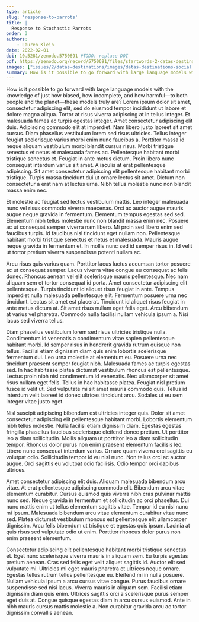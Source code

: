 ```yaml
---
type: article
slug: 'response-to-parrots'
title: |
  Response to Stochastic Parrots
order: 3
authors:
    - Lauren Klein
date: 2022-02-01
doi: 10.5281/zenodo.5750691 #TODO: replace DOI
pdf: https://zenodo.org/record/5750691/files/startwords-2-datas-destinations.pdf #TODO: replace PDF
images: ["issues/2/datas-destinations/images/datas-destinations-social.png"] #TODO: replace social image
summary: How is it possible to go forward with large language models with the knowledge of just how biased, how incomplete, and how harmful—to both people and the planet—these models truly are?
---
```


How is it possible to go forward with large language models with the knowledge of just how biased, how incomplete, and how harmful—to both people and the planet—these models truly are? Lorem ipsum dolor sit amet, consectetur adipiscing elit, sed do eiusmod tempor incididunt ut labore et dolore magna aliqua. Tortor at risus viverra adipiscing at in tellus integer. Et malesuada fames ac turpis egestas integer. Amet consectetur adipiscing elit duis. Adipiscing commodo elit at imperdiet. Nam libero justo laoreet sit amet cursus. Diam phasellus vestibulum lorem sed risus ultricies. Tellus integer feugiat scelerisque varius morbi enim nunc faucibus a. Porttitor massa id neque aliquam vestibulum morbi blandit cursus risus. Morbi tristique senectus et netus et malesuada fames ac. Pellentesque habitant morbi tristique senectus et. Feugiat in ante metus dictum. Proin libero nunc consequat interdum varius sit amet. A iaculis at erat pellentesque adipiscing. Sit amet consectetur adipiscing elit pellentesque habitant morbi tristique. Turpis massa tincidunt dui ut ornare lectus sit amet. Dictum non consectetur a erat nam at lectus urna. Nibh tellus molestie nunc non blandit massa enim nec.

Et molestie ac feugiat sed lectus vestibulum mattis. Leo integer malesuada nunc vel risus commodo viverra maecenas. Orci ac auctor augue mauris augue neque gravida in fermentum. Elementum tempus egestas sed sed. Elementum nibh tellus molestie nunc non blandit massa enim nec. Posuere ac ut consequat semper viverra nam libero. Mi proin sed libero enim sed faucibus turpis. Id faucibus nisl tincidunt eget nullam non. Pellentesque habitant morbi tristique senectus et netus et malesuada. Mauris augue neque gravida in fermentum et. In mollis nunc sed id semper risus in. Id velit ut tortor pretium viverra suspendisse potenti nullam ac.

Arcu risus quis varius quam. Porttitor lacus luctus accumsan tortor posuere ac ut consequat semper. Lacus viverra vitae congue eu consequat ac felis donec. Rhoncus aenean vel elit scelerisque mauris pellentesque. Nec nam aliquam sem et tortor consequat id porta. Amet consectetur adipiscing elit pellentesque. Turpis tincidunt id aliquet risus feugiat in ante. Tempus imperdiet nulla malesuada pellentesque elit. Fermentum posuere urna nec tincidunt. Lectus sit amet est placerat. Tincidunt id aliquet risus feugiat in ante metus dictum at. Sit amet risus nullam eget felis eget. Arcu bibendum at varius vel pharetra. Commodo nulla facilisi nullam vehicula ipsum a. Nisi lacus sed viverra tellus.

Diam phasellus vestibulum lorem sed risus ultricies tristique nulla. Condimentum id venenatis a condimentum vitae sapien pellentesque habitant morbi. Id semper risus in hendrerit gravida rutrum quisque non tellus. Facilisi etiam dignissim diam quis enim lobortis scelerisque fermentum dui. Leo urna molestie at elementum eu. Posuere urna nec tincidunt praesent semper feugiat nibh. Malesuada fames ac turpis egestas sed. In hac habitasse platea dictumst vestibulum rhoncus est pellentesque. Lectus proin nibh nisl condimentum id venenatis. Nec ullamcorper sit amet risus nullam eget felis. Tellus in hac habitasse platea. Feugiat nisl pretium fusce id velit ut. Sed vulputate mi sit amet mauris commodo quis. Tellus id interdum velit laoreet id donec ultrices tincidunt arcu. Sodales ut eu sem integer vitae justo eget.

Nisl suscipit adipiscing bibendum est ultricies integer quis. Dolor sit amet consectetur adipiscing elit pellentesque habitant morbi. Lobortis elementum nibh tellus molestie. Nulla facilisi etiam dignissim diam. Egestas egestas fringilla phasellus faucibus scelerisque eleifend donec pretium. Ut porttitor leo a diam sollicitudin. Mollis aliquam ut porttitor leo a diam sollicitudin tempor. Rhoncus dolor purus non enim praesent elementum facilisis leo. Libero nunc consequat interdum varius. Ornare quam viverra orci sagittis eu volutpat odio. Sollicitudin tempor id eu nisl nunc. Non tellus orci ac auctor augue. Orci sagittis eu volutpat odio facilisis. Odio tempor orci dapibus ultrices.

Amet consectetur adipiscing elit duis. Aliquam malesuada bibendum arcu vitae. At erat pellentesque adipiscing commodo elit. Bibendum arcu vitae elementum curabitur. Cursus euismod quis viverra nibh cras pulvinar mattis nunc sed. Neque gravida in fermentum et sollicitudin ac orci phasellus. Dui nunc mattis enim ut tellus elementum sagittis vitae. Tempor id eu nisl nunc mi ipsum. Malesuada bibendum arcu vitae elementum curabitur vitae nunc sed. Platea dictumst vestibulum rhoncus est pellentesque elit ullamcorper dignissim. Arcu felis bibendum ut tristique et egestas quis ipsum. Lacinia at quis risus sed vulputate odio ut enim. Porttitor rhoncus dolor purus non enim praesent elementum.

Consectetur adipiscing elit pellentesque habitant morbi tristique senectus et. Eget nunc scelerisque viverra mauris in aliquam sem. Eu turpis egestas pretium aenean. Cras sed felis eget velit aliquet sagittis id. Auctor elit sed vulputate mi. Ultricies mi eget mauris pharetra et ultrices neque ornare. Egestas tellus rutrum tellus pellentesque eu. Eleifend mi in nulla posuere. Nullam vehicula ipsum a arcu cursus vitae congue. Purus faucibus ornare suspendisse sed nisi lacus. Viverra mauris in aliquam sem. Facilisi etiam dignissim diam quis enim. Ultrices sagittis orci a scelerisque purus semper eget duis at. Congue quisque egestas diam in arcu cursus euismod. Ante in nibh mauris cursus mattis molestie a. Non curabitur gravida arcu ac tortor dignissim convallis aenean.